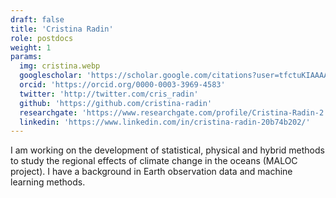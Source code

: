 ```yaml
---
draft: false
title: 'Cristina Radin'
role: postdocs
weight: 1
params:
  img: cristina.webp
  googlescholar: 'https://scholar.google.com/citations?user=tfctuKIAAAAJ&hl=es&authuser=1'
  orcid: 'https://orcid.org/0000-0003-3969-4583'
  twitter: 'http://twitter.com/cris_radin'
  github: 'https://github.com/cristina-radin'
  researchgate: 'https://www.researchgate.com/profile/Cristina-Radin-2'
  linkedin: 'https://www.linkedin.com/in/cristina-radin-20b74b202/'
---
```


I am working on the development of statistical, physical and hybrid methods to study the regional effects of climate change in the oceans (MALOC project). I have a background in Earth observation data and machine learning methods.
